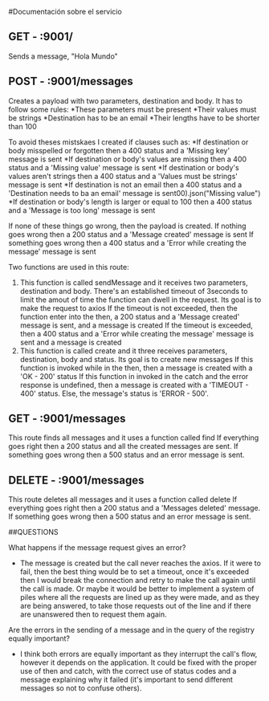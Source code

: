 #Documentación sobre el servicio

## GET - :9001/
Sends a message, "Hola Mundo"

## POST - :9001/messages
Creates a payload with two parameters, destination and body. 
It has to follow some rules:
*These parameters must be present
*Their values must be strings 
*Destination has to be an email
*Their lengths have to be shorter than 100 

To avoid theses mistskaes I created if clauses such as:
*If destination or body misspelled or forgotten then a 400 status and a 'Missing key' message is sent
*If destination or body's values are missing then a 400 status and a 'Missing value' message is sent
*If destination or body's values aren't strings then a 400 status and a 'Values must be strings' message is sent
*If destination is not an email then a 400 status and a 'Destination needs to ba an email' message is sent00).json("Missing value")
*If destination or body's length is larger or equal to 100 then a 400 status and a 'Message is too long' message is sent

If none of these things go wrong, then the payload is created.
If nothing goes wrong then a 200 status and a 'Message created' message is sent
If something goes wrong then a 400 status and a 'Error while creating the message' message is sent

Two functions are used in this route:
1) This function is called sendMessage and it receives two parameters, destination and body. There's an established timeout of 3seconds to limit the amout of time the function can dwell in the request. Its goal is to make the request to axios
If the timeout is not exceeded, then the function enter into the then, a 200 status and a 'Message created' message is sent, and a message is created
If the timeout is exceeded, then a 400 status and a 'Error while creating the message' message is sent and a message is created
2) This function is called create and it three receives parameters, destination, body and status. Its goal is to create new messages
If this function is invoked while in the then, then a message is created with a 'OK - 200' status
If this function in invoked in the catch and the error response is undefined, then a message is created with a 'TIMEOUT - 400' status. Else, the message's status is 'ERROR - 500'.

## GET - :9001/messages
This route finds all messages and it uses a function called find
If everything goes right then a 200 status and all the created messages are sent. 
If something goes wrong then a 500 status and an error message is sent.

## DELETE - :9001/messages
This route deletes all messages and it uses a function called delete
If everything goes right then a 200 status and a 'Messages deleted' message. 
If something goes wrong then a 500 status and an error message is sent.

##QUESTIONS

What happens if the message request gives an error?
 - The message is created but the call never reaches the axios. If it were to fail, then the best thing would be to set a timeout, once it's exceeded then I would break the connection and retry to make the call again until the call is made. Or maybe it would be better to implement a system of piles where all the requests are lined up as they were made, and as they are being answered, to take those requests out of the line and if there are unanswered then to request them again.

Are the errors in the sending of a message and in the query of the registry equally important?
 - I think both errors are equally important as they interrupt the call's flow, however it depends on the application. It could be fixed with the proper use of then and catch, with the correct use of status codes and a message explaining why it failed (it's important to send different messages so not to confuse others).